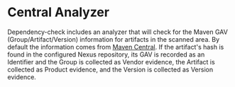 Central Analyzer
==============

Dependency-check includes an analyzer that will check for the Maven GAV
(Group/Artifact/Version) information for artifacts in the scanned area. By
default the information comes from [Maven Central][1]. If the artifact's hash
is found in the configured Nexus repository, its GAV is recorded as an Identifier
and the Group is collected as Vendor evidence, the Artifact is collected as Product
evidence, and the Version is collected as Version evidence.

[1]: http://search.maven.org/            "Maven Central"
